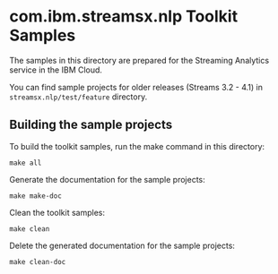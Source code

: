 # com.ibm.streamsx.nlp Toolkit Samples

The samples in this directory are prepared for the Streaming Analytics service in the IBM Cloud.

You can find sample projects for older releases (Streams 3.2 - 4.1) in `streamsx.nlp/test/feature` directory.

## Building the sample projects

To build the toolkit samples, run the make command in this directory:

    make all

Generate the documentation for the sample projects:

    make make-doc

Clean the toolkit samples:

    make clean

Delete the generated documentation for the sample projects:

    make clean-doc



